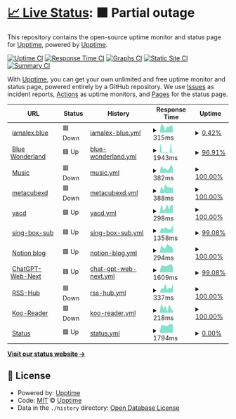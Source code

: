 # [📈 Live Status](https://status.iamalex.blue): <!--live status--> **🟧 Partial outage**

This repository contains the open-source uptime monitor and status page for [Upptime](https://upptime.js.org), powered by [Upptime](https://github.com/upptime/upptime).

[![Uptime CI](https://github.com/iamalexblue/siteuptime/actions/workflows/uptime.yml/badge.svg)](https://github.com/iamalexblue/siteuptime/actions/workflows/uptime.yml)
[![Response Time CI](https://github.com/iamalexblue/siteuptime/actions/workflows/response-time.yml/badge.svg)](https://github.com/iamalexblue/siteuptime/actions/workflows/response-time.yml)
[![Graphs CI](https://github.com/iamalexblue/siteuptime/actions/workflows/graphs.yml/badge.svg)](https://github.com/iamalexblue/siteuptime/actions/workflows/graphs.yml)
[![Static Site CI](https://github.com/iamalexblue/siteuptime/actions/workflows/site.yml/badge.svg)](https://github.com/iamalexblue/siteuptime/actions/workflows/site.yml)
[![Summary CI](https://github.com/iamalexblue/siteuptime/actions/workflows/summary.yml/badge.svg)](https://github.com/iamalexblue/siteuptime/actions/workflows/summary.yml)

With [Upptime](https://upptime.js.org), you can get your own unlimited and free uptime monitor and status page, powered entirely by a GitHub repository. We use [Issues](https://github.com/upptime/upptime/issues) as incident reports, [Actions](https://github.com/iamalexblue/siteuptime/actions) as uptime monitors, and [Pages](https://status.iamalex.blue) for the status page.

<!--start: status pages-->
<!-- This summary is generated by Upptime (https://github.com/upptime/upptime) -->
<!-- Do not edit this manually, your changes will be overwritten -->
<!-- prettier-ignore -->
| URL | Status | History | Response Time | Uptime |
| --- | ------ | ------- | ------------- | ------ |
| <img alt="" src="https://icons.duckduckgo.com/ip3/iamalex.blue.ico" height="13"> [iamalex.blue](https://iamalex.blue) | 🟥 Down | [iamalex-blue.yml](https://github.com/iamalexblue/siteuptime/commits/HEAD/history/iamalex-blue.yml) | <details><summary><img alt="Response time graph" src="./graphs/iamalex-blue/response-time-week.png" height="20"> 315ms</summary><br><a href="https://status.iamalex.blue/history/iamalex-blue"><img alt="Response time 379" src="https://img.shields.io/endpoint?url=https%3A%2F%2Fraw.githubusercontent.com%2Fiamalexblue%2Fsiteuptime%2FHEAD%2Fapi%2Fiamalex-blue%2Fresponse-time.json"></a><br><a href="https://status.iamalex.blue/history/iamalex-blue"><img alt="24-hour response time 416" src="https://img.shields.io/endpoint?url=https%3A%2F%2Fraw.githubusercontent.com%2Fiamalexblue%2Fsiteuptime%2FHEAD%2Fapi%2Fiamalex-blue%2Fresponse-time-day.json"></a><br><a href="https://status.iamalex.blue/history/iamalex-blue"><img alt="7-day response time 315" src="https://img.shields.io/endpoint?url=https%3A%2F%2Fraw.githubusercontent.com%2Fiamalexblue%2Fsiteuptime%2FHEAD%2Fapi%2Fiamalex-blue%2Fresponse-time-week.json"></a><br><a href="https://status.iamalex.blue/history/iamalex-blue"><img alt="30-day response time 359" src="https://img.shields.io/endpoint?url=https%3A%2F%2Fraw.githubusercontent.com%2Fiamalexblue%2Fsiteuptime%2FHEAD%2Fapi%2Fiamalex-blue%2Fresponse-time-month.json"></a><br><a href="https://status.iamalex.blue/history/iamalex-blue"><img alt="1-year response time 336" src="https://img.shields.io/endpoint?url=https%3A%2F%2Fraw.githubusercontent.com%2Fiamalexblue%2Fsiteuptime%2FHEAD%2Fapi%2Fiamalex-blue%2Fresponse-time-year.json"></a></details> | <details><summary><a href="https://status.iamalex.blue/history/iamalex-blue">0.42%</a></summary><a href="https://status.iamalex.blue/history/iamalex-blue"><img alt="All-time uptime 50.01%" src="https://img.shields.io/endpoint?url=https%3A%2F%2Fraw.githubusercontent.com%2Fiamalexblue%2Fsiteuptime%2FHEAD%2Fapi%2Fiamalex-blue%2Fuptime.json"></a><br><a href="https://status.iamalex.blue/history/iamalex-blue"><img alt="24-hour uptime 2.91%" src="https://img.shields.io/endpoint?url=https%3A%2F%2Fraw.githubusercontent.com%2Fiamalexblue%2Fsiteuptime%2FHEAD%2Fapi%2Fiamalex-blue%2Fuptime-day.json"></a><br><a href="https://status.iamalex.blue/history/iamalex-blue"><img alt="7-day uptime 0.42%" src="https://img.shields.io/endpoint?url=https%3A%2F%2Fraw.githubusercontent.com%2Fiamalexblue%2Fsiteuptime%2FHEAD%2Fapi%2Fiamalex-blue%2Fuptime-week.json"></a><br><a href="https://status.iamalex.blue/history/iamalex-blue"><img alt="30-day uptime 0.00%" src="https://img.shields.io/endpoint?url=https%3A%2F%2Fraw.githubusercontent.com%2Fiamalexblue%2Fsiteuptime%2FHEAD%2Fapi%2Fiamalex-blue%2Fuptime-month.json"></a><br><a href="https://status.iamalex.blue/history/iamalex-blue"><img alt="1-year uptime 53.51%" src="https://img.shields.io/endpoint?url=https%3A%2F%2Fraw.githubusercontent.com%2Fiamalexblue%2Fsiteuptime%2FHEAD%2Fapi%2Fiamalex-blue%2Fuptime-year.json"></a></details>
| <img alt="" src="https://icons.duckduckgo.com/ip3/ifruit.club.ico" height="13"> [Blue Wonderland](https://ifruit.club) | 🟩 Up | [blue-wonderland.yml](https://github.com/iamalexblue/siteuptime/commits/HEAD/history/blue-wonderland.yml) | <details><summary><img alt="Response time graph" src="./graphs/blue-wonderland/response-time-week.png" height="20"> 1943ms</summary><br><a href="https://status.iamalex.blue/history/blue-wonderland"><img alt="Response time 782" src="https://img.shields.io/endpoint?url=https%3A%2F%2Fraw.githubusercontent.com%2Fiamalexblue%2Fsiteuptime%2FHEAD%2Fapi%2Fblue-wonderland%2Fresponse-time.json"></a><br><a href="https://status.iamalex.blue/history/blue-wonderland"><img alt="24-hour response time 861" src="https://img.shields.io/endpoint?url=https%3A%2F%2Fraw.githubusercontent.com%2Fiamalexblue%2Fsiteuptime%2FHEAD%2Fapi%2Fblue-wonderland%2Fresponse-time-day.json"></a><br><a href="https://status.iamalex.blue/history/blue-wonderland"><img alt="7-day response time 1943" src="https://img.shields.io/endpoint?url=https%3A%2F%2Fraw.githubusercontent.com%2Fiamalexblue%2Fsiteuptime%2FHEAD%2Fapi%2Fblue-wonderland%2Fresponse-time-week.json"></a><br><a href="https://status.iamalex.blue/history/blue-wonderland"><img alt="30-day response time 1526" src="https://img.shields.io/endpoint?url=https%3A%2F%2Fraw.githubusercontent.com%2Fiamalexblue%2Fsiteuptime%2FHEAD%2Fapi%2Fblue-wonderland%2Fresponse-time-month.json"></a><br><a href="https://status.iamalex.blue/history/blue-wonderland"><img alt="1-year response time 793" src="https://img.shields.io/endpoint?url=https%3A%2F%2Fraw.githubusercontent.com%2Fiamalexblue%2Fsiteuptime%2FHEAD%2Fapi%2Fblue-wonderland%2Fresponse-time-year.json"></a></details> | <details><summary><a href="https://status.iamalex.blue/history/blue-wonderland">96.91%</a></summary><a href="https://status.iamalex.blue/history/blue-wonderland"><img alt="All-time uptime 99.85%" src="https://img.shields.io/endpoint?url=https%3A%2F%2Fraw.githubusercontent.com%2Fiamalexblue%2Fsiteuptime%2FHEAD%2Fapi%2Fblue-wonderland%2Fuptime.json"></a><br><a href="https://status.iamalex.blue/history/blue-wonderland"><img alt="24-hour uptime 95.71%" src="https://img.shields.io/endpoint?url=https%3A%2F%2Fraw.githubusercontent.com%2Fiamalexblue%2Fsiteuptime%2FHEAD%2Fapi%2Fblue-wonderland%2Fuptime-day.json"></a><br><a href="https://status.iamalex.blue/history/blue-wonderland"><img alt="7-day uptime 96.91%" src="https://img.shields.io/endpoint?url=https%3A%2F%2Fraw.githubusercontent.com%2Fiamalexblue%2Fsiteuptime%2FHEAD%2Fapi%2Fblue-wonderland%2Fuptime-week.json"></a><br><a href="https://status.iamalex.blue/history/blue-wonderland"><img alt="30-day uptime 98.89%" src="https://img.shields.io/endpoint?url=https%3A%2F%2Fraw.githubusercontent.com%2Fiamalexblue%2Fsiteuptime%2FHEAD%2Fapi%2Fblue-wonderland%2Fuptime-month.json"></a><br><a href="https://status.iamalex.blue/history/blue-wonderland"><img alt="1-year uptime 99.88%" src="https://img.shields.io/endpoint?url=https%3A%2F%2Fraw.githubusercontent.com%2Fiamalexblue%2Fsiteuptime%2FHEAD%2Fapi%2Fblue-wonderland%2Fuptime-year.json"></a></details>
| <img alt="" src="https://icons.duckduckgo.com/ip3/music.iamalex.blue.ico" height="13"> [Music](https://music.iamalex.blue) | 🟥 Down | [music.yml](https://github.com/iamalexblue/siteuptime/commits/HEAD/history/music.yml) | <details><summary><img alt="Response time graph" src="./graphs/music/response-time-week.png" height="20"> 382ms</summary><br><a href="https://status.iamalex.blue/history/music"><img alt="Response time 305" src="https://img.shields.io/endpoint?url=https%3A%2F%2Fraw.githubusercontent.com%2Fiamalexblue%2Fsiteuptime%2FHEAD%2Fapi%2Fmusic%2Fresponse-time.json"></a><br><a href="https://status.iamalex.blue/history/music"><img alt="24-hour response time 527" src="https://img.shields.io/endpoint?url=https%3A%2F%2Fraw.githubusercontent.com%2Fiamalexblue%2Fsiteuptime%2FHEAD%2Fapi%2Fmusic%2Fresponse-time-day.json"></a><br><a href="https://status.iamalex.blue/history/music"><img alt="7-day response time 382" src="https://img.shields.io/endpoint?url=https%3A%2F%2Fraw.githubusercontent.com%2Fiamalexblue%2Fsiteuptime%2FHEAD%2Fapi%2Fmusic%2Fresponse-time-week.json"></a><br><a href="https://status.iamalex.blue/history/music"><img alt="30-day response time 341" src="https://img.shields.io/endpoint?url=https%3A%2F%2Fraw.githubusercontent.com%2Fiamalexblue%2Fsiteuptime%2FHEAD%2Fapi%2Fmusic%2Fresponse-time-month.json"></a><br><a href="https://status.iamalex.blue/history/music"><img alt="1-year response time 300" src="https://img.shields.io/endpoint?url=https%3A%2F%2Fraw.githubusercontent.com%2Fiamalexblue%2Fsiteuptime%2FHEAD%2Fapi%2Fmusic%2Fresponse-time-year.json"></a></details> | <details><summary><a href="https://status.iamalex.blue/history/music">100.00%</a></summary><a href="https://status.iamalex.blue/history/music"><img alt="All-time uptime 80.79%" src="https://img.shields.io/endpoint?url=https%3A%2F%2Fraw.githubusercontent.com%2Fiamalexblue%2Fsiteuptime%2FHEAD%2Fapi%2Fmusic%2Fuptime.json"></a><br><a href="https://status.iamalex.blue/history/music"><img alt="24-hour uptime 100.00%" src="https://img.shields.io/endpoint?url=https%3A%2F%2Fraw.githubusercontent.com%2Fiamalexblue%2Fsiteuptime%2FHEAD%2Fapi%2Fmusic%2Fuptime-day.json"></a><br><a href="https://status.iamalex.blue/history/music"><img alt="7-day uptime 100.00%" src="https://img.shields.io/endpoint?url=https%3A%2F%2Fraw.githubusercontent.com%2Fiamalexblue%2Fsiteuptime%2FHEAD%2Fapi%2Fmusic%2Fuptime-week.json"></a><br><a href="https://status.iamalex.blue/history/music"><img alt="30-day uptime 60.31%" src="https://img.shields.io/endpoint?url=https%3A%2F%2Fraw.githubusercontent.com%2Fiamalexblue%2Fsiteuptime%2FHEAD%2Fapi%2Fmusic%2Fuptime-month.json"></a><br><a href="https://status.iamalex.blue/history/music"><img alt="1-year uptime 63.73%" src="https://img.shields.io/endpoint?url=https%3A%2F%2Fraw.githubusercontent.com%2Fiamalexblue%2Fsiteuptime%2FHEAD%2Fapi%2Fmusic%2Fuptime-year.json"></a></details>
| <img alt="" src="https://icons.duckduckgo.com/ip3/d.iamalex.blue.ico" height="13"> [metacubexd](https://d.iamalex.blue) | 🟥 Down | [metacubexd.yml](https://github.com/iamalexblue/siteuptime/commits/HEAD/history/metacubexd.yml) | <details><summary><img alt="Response time graph" src="./graphs/metacubexd/response-time-week.png" height="20"> 388ms</summary><br><a href="https://status.iamalex.blue/history/metacubexd"><img alt="Response time 289" src="https://img.shields.io/endpoint?url=https%3A%2F%2Fraw.githubusercontent.com%2Fiamalexblue%2Fsiteuptime%2FHEAD%2Fapi%2Fmetacubexd%2Fresponse-time.json"></a><br><a href="https://status.iamalex.blue/history/metacubexd"><img alt="24-hour response time 406" src="https://img.shields.io/endpoint?url=https%3A%2F%2Fraw.githubusercontent.com%2Fiamalexblue%2Fsiteuptime%2FHEAD%2Fapi%2Fmetacubexd%2Fresponse-time-day.json"></a><br><a href="https://status.iamalex.blue/history/metacubexd"><img alt="7-day response time 388" src="https://img.shields.io/endpoint?url=https%3A%2F%2Fraw.githubusercontent.com%2Fiamalexblue%2Fsiteuptime%2FHEAD%2Fapi%2Fmetacubexd%2Fresponse-time-week.json"></a><br><a href="https://status.iamalex.blue/history/metacubexd"><img alt="30-day response time 322" src="https://img.shields.io/endpoint?url=https%3A%2F%2Fraw.githubusercontent.com%2Fiamalexblue%2Fsiteuptime%2FHEAD%2Fapi%2Fmetacubexd%2Fresponse-time-month.json"></a><br><a href="https://status.iamalex.blue/history/metacubexd"><img alt="1-year response time 286" src="https://img.shields.io/endpoint?url=https%3A%2F%2Fraw.githubusercontent.com%2Fiamalexblue%2Fsiteuptime%2FHEAD%2Fapi%2Fmetacubexd%2Fresponse-time-year.json"></a></details> | <details><summary><a href="https://status.iamalex.blue/history/metacubexd">100.00%</a></summary><a href="https://status.iamalex.blue/history/metacubexd"><img alt="All-time uptime 80.09%" src="https://img.shields.io/endpoint?url=https%3A%2F%2Fraw.githubusercontent.com%2Fiamalexblue%2Fsiteuptime%2FHEAD%2Fapi%2Fmetacubexd%2Fuptime.json"></a><br><a href="https://status.iamalex.blue/history/metacubexd"><img alt="24-hour uptime 100.00%" src="https://img.shields.io/endpoint?url=https%3A%2F%2Fraw.githubusercontent.com%2Fiamalexblue%2Fsiteuptime%2FHEAD%2Fapi%2Fmetacubexd%2Fuptime-day.json"></a><br><a href="https://status.iamalex.blue/history/metacubexd"><img alt="7-day uptime 100.00%" src="https://img.shields.io/endpoint?url=https%3A%2F%2Fraw.githubusercontent.com%2Fiamalexblue%2Fsiteuptime%2FHEAD%2Fapi%2Fmetacubexd%2Fuptime-week.json"></a><br><a href="https://status.iamalex.blue/history/metacubexd"><img alt="30-day uptime 67.73%" src="https://img.shields.io/endpoint?url=https%3A%2F%2Fraw.githubusercontent.com%2Fiamalexblue%2Fsiteuptime%2FHEAD%2Fapi%2Fmetacubexd%2Fuptime-month.json"></a><br><a href="https://status.iamalex.blue/history/metacubexd"><img alt="1-year uptime 64.36%" src="https://img.shields.io/endpoint?url=https%3A%2F%2Fraw.githubusercontent.com%2Fiamalexblue%2Fsiteuptime%2FHEAD%2Fapi%2Fmetacubexd%2Fuptime-year.json"></a></details>
| <img alt="" src="https://icons.duckduckgo.com/ip3/dash.ifruit.club.ico" height="13"> [yacd](https://dash.ifruit.club) | 🟩 Up | [yacd.yml](https://github.com/iamalexblue/siteuptime/commits/HEAD/history/yacd.yml) | <details><summary><img alt="Response time graph" src="./graphs/yacd/response-time-week.png" height="20"> 298ms</summary><br><a href="https://status.iamalex.blue/history/yacd"><img alt="Response time 217" src="https://img.shields.io/endpoint?url=https%3A%2F%2Fraw.githubusercontent.com%2Fiamalexblue%2Fsiteuptime%2FHEAD%2Fapi%2Fyacd%2Fresponse-time.json"></a><br><a href="https://status.iamalex.blue/history/yacd"><img alt="24-hour response time 285" src="https://img.shields.io/endpoint?url=https%3A%2F%2Fraw.githubusercontent.com%2Fiamalexblue%2Fsiteuptime%2FHEAD%2Fapi%2Fyacd%2Fresponse-time-day.json"></a><br><a href="https://status.iamalex.blue/history/yacd"><img alt="7-day response time 298" src="https://img.shields.io/endpoint?url=https%3A%2F%2Fraw.githubusercontent.com%2Fiamalexblue%2Fsiteuptime%2FHEAD%2Fapi%2Fyacd%2Fresponse-time-week.json"></a><br><a href="https://status.iamalex.blue/history/yacd"><img alt="30-day response time 295" src="https://img.shields.io/endpoint?url=https%3A%2F%2Fraw.githubusercontent.com%2Fiamalexblue%2Fsiteuptime%2FHEAD%2Fapi%2Fyacd%2Fresponse-time-month.json"></a><br><a href="https://status.iamalex.blue/history/yacd"><img alt="1-year response time 234" src="https://img.shields.io/endpoint?url=https%3A%2F%2Fraw.githubusercontent.com%2Fiamalexblue%2Fsiteuptime%2FHEAD%2Fapi%2Fyacd%2Fresponse-time-year.json"></a></details> | <details><summary><a href="https://status.iamalex.blue/history/yacd">100.00%</a></summary><a href="https://status.iamalex.blue/history/yacd"><img alt="All-time uptime 100.00%" src="https://img.shields.io/endpoint?url=https%3A%2F%2Fraw.githubusercontent.com%2Fiamalexblue%2Fsiteuptime%2FHEAD%2Fapi%2Fyacd%2Fuptime.json"></a><br><a href="https://status.iamalex.blue/history/yacd"><img alt="24-hour uptime 100.00%" src="https://img.shields.io/endpoint?url=https%3A%2F%2Fraw.githubusercontent.com%2Fiamalexblue%2Fsiteuptime%2FHEAD%2Fapi%2Fyacd%2Fuptime-day.json"></a><br><a href="https://status.iamalex.blue/history/yacd"><img alt="7-day uptime 100.00%" src="https://img.shields.io/endpoint?url=https%3A%2F%2Fraw.githubusercontent.com%2Fiamalexblue%2Fsiteuptime%2FHEAD%2Fapi%2Fyacd%2Fuptime-week.json"></a><br><a href="https://status.iamalex.blue/history/yacd"><img alt="30-day uptime 100.00%" src="https://img.shields.io/endpoint?url=https%3A%2F%2Fraw.githubusercontent.com%2Fiamalexblue%2Fsiteuptime%2FHEAD%2Fapi%2Fyacd%2Fuptime-month.json"></a><br><a href="https://status.iamalex.blue/history/yacd"><img alt="1-year uptime 100.00%" src="https://img.shields.io/endpoint?url=https%3A%2F%2Fraw.githubusercontent.com%2Fiamalexblue%2Fsiteuptime%2FHEAD%2Fapi%2Fyacd%2Fuptime-year.json"></a></details>
| <img alt="" src="https://icons.duckduckgo.com/ip3/sing-box.ifruit.club.ico" height="13"> [sing-box-sub](https://sing-box.ifruit.club) | 🟩 Up | [sing-box-sub.yml](https://github.com/iamalexblue/siteuptime/commits/HEAD/history/sing-box-sub.yml) | <details><summary><img alt="Response time graph" src="./graphs/sing-box-sub/response-time-week.png" height="20"> 1358ms</summary><br><a href="https://status.iamalex.blue/history/sing-box-sub"><img alt="Response time 1251" src="https://img.shields.io/endpoint?url=https%3A%2F%2Fraw.githubusercontent.com%2Fiamalexblue%2Fsiteuptime%2FHEAD%2Fapi%2Fsing-box-sub%2Fresponse-time.json"></a><br><a href="https://status.iamalex.blue/history/sing-box-sub"><img alt="24-hour response time 1298" src="https://img.shields.io/endpoint?url=https%3A%2F%2Fraw.githubusercontent.com%2Fiamalexblue%2Fsiteuptime%2FHEAD%2Fapi%2Fsing-box-sub%2Fresponse-time-day.json"></a><br><a href="https://status.iamalex.blue/history/sing-box-sub"><img alt="7-day response time 1358" src="https://img.shields.io/endpoint?url=https%3A%2F%2Fraw.githubusercontent.com%2Fiamalexblue%2Fsiteuptime%2FHEAD%2Fapi%2Fsing-box-sub%2Fresponse-time-week.json"></a><br><a href="https://status.iamalex.blue/history/sing-box-sub"><img alt="30-day response time 1230" src="https://img.shields.io/endpoint?url=https%3A%2F%2Fraw.githubusercontent.com%2Fiamalexblue%2Fsiteuptime%2FHEAD%2Fapi%2Fsing-box-sub%2Fresponse-time-month.json"></a><br><a href="https://status.iamalex.blue/history/sing-box-sub"><img alt="1-year response time 1223" src="https://img.shields.io/endpoint?url=https%3A%2F%2Fraw.githubusercontent.com%2Fiamalexblue%2Fsiteuptime%2FHEAD%2Fapi%2Fsing-box-sub%2Fresponse-time-year.json"></a></details> | <details><summary><a href="https://status.iamalex.blue/history/sing-box-sub">99.08%</a></summary><a href="https://status.iamalex.blue/history/sing-box-sub"><img alt="All-time uptime 99.97%" src="https://img.shields.io/endpoint?url=https%3A%2F%2Fraw.githubusercontent.com%2Fiamalexblue%2Fsiteuptime%2FHEAD%2Fapi%2Fsing-box-sub%2Fuptime.json"></a><br><a href="https://status.iamalex.blue/history/sing-box-sub"><img alt="24-hour uptime 93.53%" src="https://img.shields.io/endpoint?url=https%3A%2F%2Fraw.githubusercontent.com%2Fiamalexblue%2Fsiteuptime%2FHEAD%2Fapi%2Fsing-box-sub%2Fuptime-day.json"></a><br><a href="https://status.iamalex.blue/history/sing-box-sub"><img alt="7-day uptime 99.08%" src="https://img.shields.io/endpoint?url=https%3A%2F%2Fraw.githubusercontent.com%2Fiamalexblue%2Fsiteuptime%2FHEAD%2Fapi%2Fsing-box-sub%2Fuptime-week.json"></a><br><a href="https://status.iamalex.blue/history/sing-box-sub"><img alt="30-day uptime 99.50%" src="https://img.shields.io/endpoint?url=https%3A%2F%2Fraw.githubusercontent.com%2Fiamalexblue%2Fsiteuptime%2FHEAD%2Fapi%2Fsing-box-sub%2Fuptime-month.json"></a><br><a href="https://status.iamalex.blue/history/sing-box-sub"><img alt="1-year uptime 99.94%" src="https://img.shields.io/endpoint?url=https%3A%2F%2Fraw.githubusercontent.com%2Fiamalexblue%2Fsiteuptime%2FHEAD%2Fapi%2Fsing-box-sub%2Fuptime-year.json"></a></details>
| <img alt="" src="https://icons.duckduckgo.com/ip3/iamalexblue.notion.site.ico" height="13"> [Notion blog](https://iamalexblue.notion.site) | 🟩 Up | [notion-blog.yml](https://github.com/iamalexblue/siteuptime/commits/HEAD/history/notion-blog.yml) | <details><summary><img alt="Response time graph" src="./graphs/notion-blog/response-time-week.png" height="20"> 294ms</summary><br><a href="https://status.iamalex.blue/history/notion-blog"><img alt="Response time 299" src="https://img.shields.io/endpoint?url=https%3A%2F%2Fraw.githubusercontent.com%2Fiamalexblue%2Fsiteuptime%2FHEAD%2Fapi%2Fnotion-blog%2Fresponse-time.json"></a><br><a href="https://status.iamalex.blue/history/notion-blog"><img alt="24-hour response time 263" src="https://img.shields.io/endpoint?url=https%3A%2F%2Fraw.githubusercontent.com%2Fiamalexblue%2Fsiteuptime%2FHEAD%2Fapi%2Fnotion-blog%2Fresponse-time-day.json"></a><br><a href="https://status.iamalex.blue/history/notion-blog"><img alt="7-day response time 294" src="https://img.shields.io/endpoint?url=https%3A%2F%2Fraw.githubusercontent.com%2Fiamalexblue%2Fsiteuptime%2FHEAD%2Fapi%2Fnotion-blog%2Fresponse-time-week.json"></a><br><a href="https://status.iamalex.blue/history/notion-blog"><img alt="30-day response time 280" src="https://img.shields.io/endpoint?url=https%3A%2F%2Fraw.githubusercontent.com%2Fiamalexblue%2Fsiteuptime%2FHEAD%2Fapi%2Fnotion-blog%2Fresponse-time-month.json"></a><br><a href="https://status.iamalex.blue/history/notion-blog"><img alt="1-year response time 305" src="https://img.shields.io/endpoint?url=https%3A%2F%2Fraw.githubusercontent.com%2Fiamalexblue%2Fsiteuptime%2FHEAD%2Fapi%2Fnotion-blog%2Fresponse-time-year.json"></a></details> | <details><summary><a href="https://status.iamalex.blue/history/notion-blog">100.00%</a></summary><a href="https://status.iamalex.blue/history/notion-blog"><img alt="All-time uptime 99.98%" src="https://img.shields.io/endpoint?url=https%3A%2F%2Fraw.githubusercontent.com%2Fiamalexblue%2Fsiteuptime%2FHEAD%2Fapi%2Fnotion-blog%2Fuptime.json"></a><br><a href="https://status.iamalex.blue/history/notion-blog"><img alt="24-hour uptime 100.00%" src="https://img.shields.io/endpoint?url=https%3A%2F%2Fraw.githubusercontent.com%2Fiamalexblue%2Fsiteuptime%2FHEAD%2Fapi%2Fnotion-blog%2Fuptime-day.json"></a><br><a href="https://status.iamalex.blue/history/notion-blog"><img alt="7-day uptime 100.00%" src="https://img.shields.io/endpoint?url=https%3A%2F%2Fraw.githubusercontent.com%2Fiamalexblue%2Fsiteuptime%2FHEAD%2Fapi%2Fnotion-blog%2Fuptime-week.json"></a><br><a href="https://status.iamalex.blue/history/notion-blog"><img alt="30-day uptime 100.00%" src="https://img.shields.io/endpoint?url=https%3A%2F%2Fraw.githubusercontent.com%2Fiamalexblue%2Fsiteuptime%2FHEAD%2Fapi%2Fnotion-blog%2Fuptime-month.json"></a><br><a href="https://status.iamalex.blue/history/notion-blog"><img alt="1-year uptime 99.99%" src="https://img.shields.io/endpoint?url=https%3A%2F%2Fraw.githubusercontent.com%2Fiamalexblue%2Fsiteuptime%2FHEAD%2Fapi%2Fnotion-blog%2Fuptime-year.json"></a></details>
| <img alt="" src="https://icons.duckduckgo.com/ip3/chat.iamalex.blue.ico" height="13"> [ChatGPT-Web-Next](https://chat.iamalex.blue) | 🟩 Up | [chat-gpt-web-next.yml](https://github.com/iamalexblue/siteuptime/commits/HEAD/history/chat-gpt-web-next.yml) | <details><summary><img alt="Response time graph" src="./graphs/chat-gpt-web-next/response-time-week.png" height="20"> 1609ms</summary><br><a href="https://status.iamalex.blue/history/chat-gpt-web-next"><img alt="Response time 692" src="https://img.shields.io/endpoint?url=https%3A%2F%2Fraw.githubusercontent.com%2Fiamalexblue%2Fsiteuptime%2FHEAD%2Fapi%2Fchat-gpt-web-next%2Fresponse-time.json"></a><br><a href="https://status.iamalex.blue/history/chat-gpt-web-next"><img alt="24-hour response time 1958" src="https://img.shields.io/endpoint?url=https%3A%2F%2Fraw.githubusercontent.com%2Fiamalexblue%2Fsiteuptime%2FHEAD%2Fapi%2Fchat-gpt-web-next%2Fresponse-time-day.json"></a><br><a href="https://status.iamalex.blue/history/chat-gpt-web-next"><img alt="7-day response time 1609" src="https://img.shields.io/endpoint?url=https%3A%2F%2Fraw.githubusercontent.com%2Fiamalexblue%2Fsiteuptime%2FHEAD%2Fapi%2Fchat-gpt-web-next%2Fresponse-time-week.json"></a><br><a href="https://status.iamalex.blue/history/chat-gpt-web-next"><img alt="30-day response time 1515" src="https://img.shields.io/endpoint?url=https%3A%2F%2Fraw.githubusercontent.com%2Fiamalexblue%2Fsiteuptime%2FHEAD%2Fapi%2Fchat-gpt-web-next%2Fresponse-time-month.json"></a><br><a href="https://status.iamalex.blue/history/chat-gpt-web-next"><img alt="1-year response time 824" src="https://img.shields.io/endpoint?url=https%3A%2F%2Fraw.githubusercontent.com%2Fiamalexblue%2Fsiteuptime%2FHEAD%2Fapi%2Fchat-gpt-web-next%2Fresponse-time-year.json"></a></details> | <details><summary><a href="https://status.iamalex.blue/history/chat-gpt-web-next">99.08%</a></summary><a href="https://status.iamalex.blue/history/chat-gpt-web-next"><img alt="All-time uptime 99.97%" src="https://img.shields.io/endpoint?url=https%3A%2F%2Fraw.githubusercontent.com%2Fiamalexblue%2Fsiteuptime%2FHEAD%2Fapi%2Fchat-gpt-web-next%2Fuptime.json"></a><br><a href="https://status.iamalex.blue/history/chat-gpt-web-next"><img alt="24-hour uptime 93.53%" src="https://img.shields.io/endpoint?url=https%3A%2F%2Fraw.githubusercontent.com%2Fiamalexblue%2Fsiteuptime%2FHEAD%2Fapi%2Fchat-gpt-web-next%2Fuptime-day.json"></a><br><a href="https://status.iamalex.blue/history/chat-gpt-web-next"><img alt="7-day uptime 99.08%" src="https://img.shields.io/endpoint?url=https%3A%2F%2Fraw.githubusercontent.com%2Fiamalexblue%2Fsiteuptime%2FHEAD%2Fapi%2Fchat-gpt-web-next%2Fuptime-week.json"></a><br><a href="https://status.iamalex.blue/history/chat-gpt-web-next"><img alt="30-day uptime 99.50%" src="https://img.shields.io/endpoint?url=https%3A%2F%2Fraw.githubusercontent.com%2Fiamalexblue%2Fsiteuptime%2FHEAD%2Fapi%2Fchat-gpt-web-next%2Fuptime-month.json"></a><br><a href="https://status.iamalex.blue/history/chat-gpt-web-next"><img alt="1-year uptime 99.94%" src="https://img.shields.io/endpoint?url=https%3A%2F%2Fraw.githubusercontent.com%2Fiamalexblue%2Fsiteuptime%2FHEAD%2Fapi%2Fchat-gpt-web-next%2Fuptime-year.json"></a></details>
| <img alt="" src="https://icons.duckduckgo.com/ip3/null.ico" height="13"> [RSS-Hub](https:/rss-hub.iamalex.blue) | 🟥 Down | [rss-hub.yml](https://github.com/iamalexblue/siteuptime/commits/HEAD/history/rss-hub.yml) | <details><summary><img alt="Response time graph" src="./graphs/rss-hub/response-time-week.png" height="20"> 337ms</summary><br><a href="https://status.iamalex.blue/history/rss-hub"><img alt="Response time 1832" src="https://img.shields.io/endpoint?url=https%3A%2F%2Fraw.githubusercontent.com%2Fiamalexblue%2Fsiteuptime%2FHEAD%2Fapi%2Frss-hub%2Fresponse-time.json"></a><br><a href="https://status.iamalex.blue/history/rss-hub"><img alt="24-hour response time 488" src="https://img.shields.io/endpoint?url=https%3A%2F%2Fraw.githubusercontent.com%2Fiamalexblue%2Fsiteuptime%2FHEAD%2Fapi%2Frss-hub%2Fresponse-time-day.json"></a><br><a href="https://status.iamalex.blue/history/rss-hub"><img alt="7-day response time 337" src="https://img.shields.io/endpoint?url=https%3A%2F%2Fraw.githubusercontent.com%2Fiamalexblue%2Fsiteuptime%2FHEAD%2Fapi%2Frss-hub%2Fresponse-time-week.json"></a><br><a href="https://status.iamalex.blue/history/rss-hub"><img alt="30-day response time 261" src="https://img.shields.io/endpoint?url=https%3A%2F%2Fraw.githubusercontent.com%2Fiamalexblue%2Fsiteuptime%2FHEAD%2Fapi%2Frss-hub%2Fresponse-time-month.json"></a><br><a href="https://status.iamalex.blue/history/rss-hub"><img alt="1-year response time 1566" src="https://img.shields.io/endpoint?url=https%3A%2F%2Fraw.githubusercontent.com%2Fiamalexblue%2Fsiteuptime%2FHEAD%2Fapi%2Frss-hub%2Fresponse-time-year.json"></a></details> | <details><summary><a href="https://status.iamalex.blue/history/rss-hub">100.00%</a></summary><a href="https://status.iamalex.blue/history/rss-hub"><img alt="All-time uptime 83.74%" src="https://img.shields.io/endpoint?url=https%3A%2F%2Fraw.githubusercontent.com%2Fiamalexblue%2Fsiteuptime%2FHEAD%2Fapi%2Frss-hub%2Fuptime.json"></a><br><a href="https://status.iamalex.blue/history/rss-hub"><img alt="24-hour uptime 100.00%" src="https://img.shields.io/endpoint?url=https%3A%2F%2Fraw.githubusercontent.com%2Fiamalexblue%2Fsiteuptime%2FHEAD%2Fapi%2Frss-hub%2Fuptime-day.json"></a><br><a href="https://status.iamalex.blue/history/rss-hub"><img alt="7-day uptime 100.00%" src="https://img.shields.io/endpoint?url=https%3A%2F%2Fraw.githubusercontent.com%2Fiamalexblue%2Fsiteuptime%2FHEAD%2Fapi%2Frss-hub%2Fuptime-week.json"></a><br><a href="https://status.iamalex.blue/history/rss-hub"><img alt="30-day uptime 100.00%" src="https://img.shields.io/endpoint?url=https%3A%2F%2Fraw.githubusercontent.com%2Fiamalexblue%2Fsiteuptime%2FHEAD%2Fapi%2Frss-hub%2Fuptime-month.json"></a><br><a href="https://status.iamalex.blue/history/rss-hub"><img alt="1-year uptime 69.31%" src="https://img.shields.io/endpoint?url=https%3A%2F%2Fraw.githubusercontent.com%2Fiamalexblue%2Fsiteuptime%2FHEAD%2Fapi%2Frss-hub%2Fuptime-year.json"></a></details>
| <img alt="" src="https://icons.duckduckgo.com/ip3/reader.iamalex.blue.ico" height="13"> [Koo-Reader](https://reader.iamalex.blue) | 🟥 Down | [koo-reader.yml](https://github.com/iamalexblue/siteuptime/commits/HEAD/history/koo-reader.yml) | <details><summary><img alt="Response time graph" src="./graphs/koo-reader/response-time-week.png" height="20"> 218ms</summary><br><a href="https://status.iamalex.blue/history/koo-reader"><img alt="Response time 237" src="https://img.shields.io/endpoint?url=https%3A%2F%2Fraw.githubusercontent.com%2Fiamalexblue%2Fsiteuptime%2FHEAD%2Fapi%2Fkoo-reader%2Fresponse-time.json"></a><br><a href="https://status.iamalex.blue/history/koo-reader"><img alt="24-hour response time 223" src="https://img.shields.io/endpoint?url=https%3A%2F%2Fraw.githubusercontent.com%2Fiamalexblue%2Fsiteuptime%2FHEAD%2Fapi%2Fkoo-reader%2Fresponse-time-day.json"></a><br><a href="https://status.iamalex.blue/history/koo-reader"><img alt="7-day response time 218" src="https://img.shields.io/endpoint?url=https%3A%2F%2Fraw.githubusercontent.com%2Fiamalexblue%2Fsiteuptime%2FHEAD%2Fapi%2Fkoo-reader%2Fresponse-time-week.json"></a><br><a href="https://status.iamalex.blue/history/koo-reader"><img alt="30-day response time 285" src="https://img.shields.io/endpoint?url=https%3A%2F%2Fraw.githubusercontent.com%2Fiamalexblue%2Fsiteuptime%2FHEAD%2Fapi%2Fkoo-reader%2Fresponse-time-month.json"></a><br><a href="https://status.iamalex.blue/history/koo-reader"><img alt="1-year response time 246" src="https://img.shields.io/endpoint?url=https%3A%2F%2Fraw.githubusercontent.com%2Fiamalexblue%2Fsiteuptime%2FHEAD%2Fapi%2Fkoo-reader%2Fresponse-time-year.json"></a></details> | <details><summary><a href="https://status.iamalex.blue/history/koo-reader">100.00%</a></summary><a href="https://status.iamalex.blue/history/koo-reader"><img alt="All-time uptime 97.10%" src="https://img.shields.io/endpoint?url=https%3A%2F%2Fraw.githubusercontent.com%2Fiamalexblue%2Fsiteuptime%2FHEAD%2Fapi%2Fkoo-reader%2Fuptime.json"></a><br><a href="https://status.iamalex.blue/history/koo-reader"><img alt="24-hour uptime 100.00%" src="https://img.shields.io/endpoint?url=https%3A%2F%2Fraw.githubusercontent.com%2Fiamalexblue%2Fsiteuptime%2FHEAD%2Fapi%2Fkoo-reader%2Fuptime-day.json"></a><br><a href="https://status.iamalex.blue/history/koo-reader"><img alt="7-day uptime 100.00%" src="https://img.shields.io/endpoint?url=https%3A%2F%2Fraw.githubusercontent.com%2Fiamalexblue%2Fsiteuptime%2FHEAD%2Fapi%2Fkoo-reader%2Fuptime-week.json"></a><br><a href="https://status.iamalex.blue/history/koo-reader"><img alt="30-day uptime 100.00%" src="https://img.shields.io/endpoint?url=https%3A%2F%2Fraw.githubusercontent.com%2Fiamalexblue%2Fsiteuptime%2FHEAD%2Fapi%2Fkoo-reader%2Fuptime-month.json"></a><br><a href="https://status.iamalex.blue/history/koo-reader"><img alt="1-year uptime 94.52%" src="https://img.shields.io/endpoint?url=https%3A%2F%2Fraw.githubusercontent.com%2Fiamalexblue%2Fsiteuptime%2FHEAD%2Fapi%2Fkoo-reader%2Fuptime-year.json"></a></details>
| <img alt="" src="https://icons.duckduckgo.com/ip3/status.iamalex.blue.ico" height="13"> [Status](https://status.iamalex.blue) | 🟩 Up | [status.yml](https://github.com/iamalexblue/siteuptime/commits/HEAD/history/status.yml) | <details><summary><img alt="Response time graph" src="./graphs/status/response-time-week.png" height="20"> 1794ms</summary><br><a href="https://status.iamalex.blue/history/status"><img alt="Response time 667" src="https://img.shields.io/endpoint?url=https%3A%2F%2Fraw.githubusercontent.com%2Fiamalexblue%2Fsiteuptime%2FHEAD%2Fapi%2Fstatus%2Fresponse-time.json"></a><br><a href="https://status.iamalex.blue/history/status"><img alt="24-hour response time 1803" src="https://img.shields.io/endpoint?url=https%3A%2F%2Fraw.githubusercontent.com%2Fiamalexblue%2Fsiteuptime%2FHEAD%2Fapi%2Fstatus%2Fresponse-time-day.json"></a><br><a href="https://status.iamalex.blue/history/status"><img alt="7-day response time 1794" src="https://img.shields.io/endpoint?url=https%3A%2F%2Fraw.githubusercontent.com%2Fiamalexblue%2Fsiteuptime%2FHEAD%2Fapi%2Fstatus%2Fresponse-time-week.json"></a><br><a href="https://status.iamalex.blue/history/status"><img alt="30-day response time 1693" src="https://img.shields.io/endpoint?url=https%3A%2F%2Fraw.githubusercontent.com%2Fiamalexblue%2Fsiteuptime%2FHEAD%2Fapi%2Fstatus%2Fresponse-time-month.json"></a><br><a href="https://status.iamalex.blue/history/status"><img alt="1-year response time 811" src="https://img.shields.io/endpoint?url=https%3A%2F%2Fraw.githubusercontent.com%2Fiamalexblue%2Fsiteuptime%2FHEAD%2Fapi%2Fstatus%2Fresponse-time-year.json"></a></details> | <details><summary><a href="https://status.iamalex.blue/history/status">0.00%</a></summary><a href="https://status.iamalex.blue/history/status"><img alt="All-time uptime 0.00%" src="https://img.shields.io/endpoint?url=https%3A%2F%2Fraw.githubusercontent.com%2Fiamalexblue%2Fsiteuptime%2FHEAD%2Fapi%2Fstatus%2Fuptime.json"></a><br><a href="https://status.iamalex.blue/history/status"><img alt="24-hour uptime 0.00%" src="https://img.shields.io/endpoint?url=https%3A%2F%2Fraw.githubusercontent.com%2Fiamalexblue%2Fsiteuptime%2FHEAD%2Fapi%2Fstatus%2Fuptime-day.json"></a><br><a href="https://status.iamalex.blue/history/status"><img alt="7-day uptime 0.00%" src="https://img.shields.io/endpoint?url=https%3A%2F%2Fraw.githubusercontent.com%2Fiamalexblue%2Fsiteuptime%2FHEAD%2Fapi%2Fstatus%2Fuptime-week.json"></a><br><a href="https://status.iamalex.blue/history/status"><img alt="30-day uptime 0.00%" src="https://img.shields.io/endpoint?url=https%3A%2F%2Fraw.githubusercontent.com%2Fiamalexblue%2Fsiteuptime%2FHEAD%2Fapi%2Fstatus%2Fuptime-month.json"></a><br><a href="https://status.iamalex.blue/history/status"><img alt="1-year uptime 0.00%" src="https://img.shields.io/endpoint?url=https%3A%2F%2Fraw.githubusercontent.com%2Fiamalexblue%2Fsiteuptime%2FHEAD%2Fapi%2Fstatus%2Fuptime-year.json"></a></details>

<!--end: status pages-->

[**Visit our status website →**](https://status.iamalex.blue)

## 📄 License

- Powered by: [Upptime](https://github.com/upptime/upptime)
- Code: [MIT](./LICENSE) © [Upptime](https://upptime.js.org)
- Data in the `./history` directory: [Open Database License](https://opendatacommons.org/licenses/odbl/1-0/)
